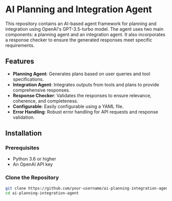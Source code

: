 # AI Planning and Integration Agent

This repository contains an AI-based agent framework for planning and integration using OpenAI's GPT-3.5-turbo model. The agent uses two main components: a planning agent and an integration agent. It also incorporates a response checker to ensure the generated responses meet specific requirements.

## Features

- **Planning Agent**: Generates plans based on user queries and tool specifications.
- **Integration Agent**: Integrates outputs from tools and plans to provide comprehensive responses.
- **Response Checker**: Validates the responses to ensure relevance, coherence, and completeness.
- **Configurable**: Easily configurable using a YAML file.
- **Error Handling**: Robust error handling for API requests and response validation.

## Installation

### Prerequisites

- Python 3.6 or higher
- An OpenAI API key

### Clone the Repository

```bash
git clone https://github.com/your-username/ai-planning-integration-agent.git
cd ai-planning-integration-agent
``` 
